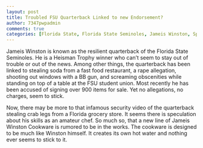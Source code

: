 ```yaml
---
layout: post
title: Troubled FSU Quarterback Linked to new Endorsement?
author: 7347pwpadmin
comments: true
categories: [Florida State, Florida State Seminoles, Jameis Winston, Sports]
---
```

Jameis Winston is known as the resilient quarterback of the Florida State Seminoles. He is a Heisman Trophy winner who can’t seem to stay out of trouble or out of the news. Among other things, the quarterback has been linked to stealing soda from a fast food restaurant, a rape allegation, shooting out windows with a BB gun, and screaming obscenities while standing on top of a table at the FSU student union. Most recently he has been accused of signing over 900 items for sale. Yet no allegations, no charges, seem to stick.

Now, there may be more to that infamous security video of the quarterback stealing crab legs from a Florida grocery store. It seems there is speculation about his skills as an amateur chef. So much so, that a new line of Jameis Winston Cookware is rumored to be in the works. The cookware is designed to be much like Winston himself. It creates its own hot water and nothing ever seems to stick to it.
